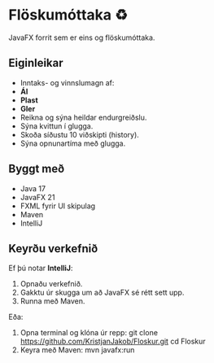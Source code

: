 # Flöskumóttaka ♻️

JavaFX forrit sem er eins og flöskumóttaka.

## Eiginleikar

- Inntaks- og vinnslumagn af:
 - **Ál**
 - **Plast**
 - **Gler**
- Reikna og sýna heildar endurgreiðslu.
- Sýna kvittun í glugga.
- Skoða síðustu 10 viðskipti (history).
- Sýna opnunartíma með glugga.

## Byggt með

- Java 17
- JavaFX 21
- FXML fyrir UI skipulag
- Maven
- IntelliJ

## Keyrðu verkefnið

Ef þú notar **IntelliJ**:

1. Opnaðu verkefnið.
2. Gakktu úr skugga um að JavaFX sé rétt sett upp.
3. Runna með Maven.
   
Eða:
1. Opna terminal og klóna úr repp:
   git clone https://github.com/KristjanJakob/Floskur.git
   cd Floskur
2. Keyra með Maven:
		 mvn javafx:run

